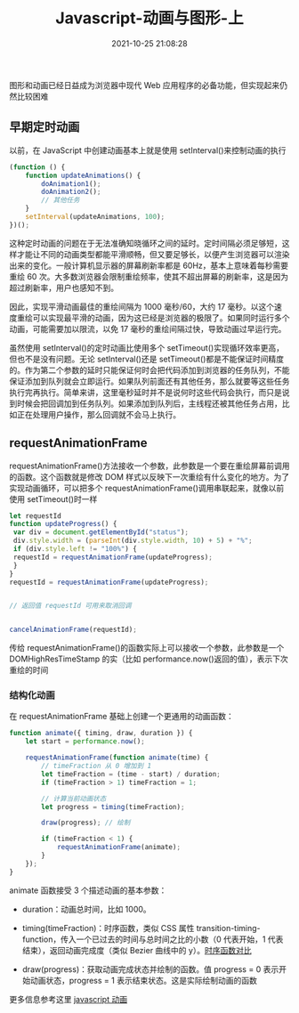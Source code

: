 ﻿---
title: Javascript-动画与图形-上
date: 2021-10-25 21:08:28
tags: [JS红宝书]
categories: [学习笔记, Javascript]
keywords:
description:
photos: https://w.wallhaven.cc/full/8o/wallhaven-8o91yy.jpg
---

图形和动画已经日益成为浏览器中现代 Web 应用程序的必备功能，但实现起来仍然比较困难

## 早期定时动画

以前，在 JavaScript 中创建动画基本上就是使用 setInterval()来控制动画的执行

```javascript
(function () {
	function updateAnimations() {
		doAnimation1();
		doAnimation2();
		// 其他任务
	}
	setInterval(updateAnimations, 100);
})();
```

这种定时动画的问题在于无法准确知晓循环之间的延时。定时间隔必须足够短，这样才能让不同的动画类型都能平滑顺畅，但又要足够长，以便产生浏览器可以渲染出来的变化。一般计算机显示器的屏幕刷新率都是 60Hz，基本上意味着每秒需要重绘 60 次。大多数浏览器会限制重绘频率，使其不超出屏幕的刷新率，这是因为超过刷新率，用户也感知不到。

<!-- more -->

因此，实现平滑动画最佳的重绘间隔为 1000 毫秒/60，大约 17 毫秒。以这个速度重绘可以实现最平滑的动画，因为这已经是浏览器的极限了。如果同时运行多个动画，可能需要加以限流，以免 17 毫秒的重绘间隔过快，导致动画过早运行完。

虽然使用 setInterval()的定时动画比使用多个 setTimeout()实现循环效率更高，但也不是没有问题。无论 setInterval()还是 setTimeout()都是不能保证时间精度的。作为第二个参数的延时只能保证何时会把代码添加到浏览器的任务队列，不能保证添加到队列就会立即运行。如果队列前面还有其他任务，那么就要等这些任务执行完再执行。简单来讲，这里毫秒延时并不是说何时这些代码会执行，而只是说到时候会把回调加到任务队列。如果添加到队列后，主线程还被其他任务占用，比如正在处理用户操作，那么回调就不会马上执行。

## requestAnimationFrame

requestAnimationFrame()方法接收一个参数，此参数是一个要在重绘屏幕前调用的函数。这个函数就是修改 DOM 样式以反映下一次重绘有什么变化的地方。为了实现动画循环，可以把多个 requestAnimationFrame()调用串联起来，就像以前使用 setTimeout()时一样

```JavaScript
let requestId
function updateProgress() {
 var div = document.getElementById("status");
 div.style.width = (parseInt(div.style.width, 10) + 5) + "%";
 if (div.style.left != "100%") {
 requestId = requestAnimationFrame(updateProgress);
 }
}
requestId = requestAnimationFrame(updateProgress);


// 返回值 requestId 可用来取消回调


cancelAnimationFrame(requestId);
```

传给 requestAnimationFrame()的函数实际上可以接收一个参数，此参数是一个 DOMHighResTimeStamp 的实（比如 performance.now()返回的值），表示下次重绘的时间

### 结构化动画

在 requestAnimationFrame 基础上创建一个更通用的动画函数：

```javascript
function animate({ timing, draw, duration }) {
	let start = performance.now();

	requestAnimationFrame(function animate(time) {
		// timeFraction 从 0 增加到 1
		let timeFraction = (time - start) / duration;
		if (timeFraction > 1) timeFraction = 1;

		// 计算当前动画状态
		let progress = timing(timeFraction);

		draw(progress); // 绘制

		if (timeFraction < 1) {
			requestAnimationFrame(animate);
		}
	});
}
```

animate 函数接受 3 个描述动画的基本参数：

-   duration：动画总时间，比如 1000。

-   timing(timeFraction)：时序函数，类似 CSS 属性 transition-timing-function，传入一个已过去的时间与总时间之比的小数（0 代表开始，1 代表结束），返回动画完成度（类似 Bezier 曲线中的 y）。[时序函数对比](https://cubic-bezier.com/#.17,.67,.83,.67)
-   draw(progress)：获取动画完成状态并绘制的函数。值 progress = 0 表示开始动画状态，progress = 1 表示结束状态。这是实际绘制动画的函数

更多信息参考这里 [javascript 动画](https://zh.javascript.info/js-animation#jie-gou-hua-dong-hua)
